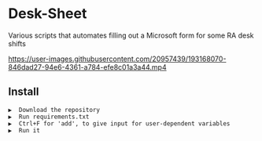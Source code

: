 # Desk-Sheet
Various scripts that automates filling out a Microsoft form for some RA desk shifts

https://user-images.githubusercontent.com/20957439/193168070-846dad27-94e6-4361-a784-efe8c01a3a44.mp4

## Install
```
▶  Download the repository
▶  Run requirements.txt
▶  Ctrl+F for 'add', to give input for user-dependent variables
▶  Run it
```

